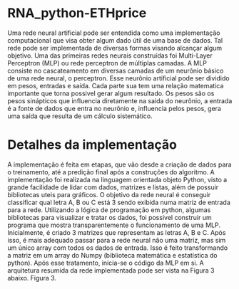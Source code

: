 # RNA_python-ETHprice
Uma rede neural artificial pode ser entendida como uma implementação computacional que visa obter algum dado útil de uma base de dados. Tal rede pode ser implementada de diversas formas visando alcançar algum objetivo. Uma das primeiras redes neurais construídas foi Multi-Layer Perceptron (MLP) ou rede perceptron de múltiplas camadas. A MLP consiste no cascateamento em diversas camadas de um neurônio básico de uma rede neural, o perceptron. Esse neurônio artificial pode ser dividido em pesos, entradas e saída. Cada parte sua tem uma relação matematica importante que torna possivel gerar algum resultado. Os pesos são os pesos sinápticos que influencia diretamente na saida do neurônio, a entrada é a fonte de dados que entra no neurônio e, influencia pelos pesos, gera uma saída que resulta de um cálculo sistemático.
# Detalhes da implementação 
A implementação é feita em etapas, que vão desde a criação de dados para o treinamento, até a predição final após a construções do algoritmo.
A implementação foi realizada na linguagem orientada objeto Python, visto a grande facilidade de lidar com dados, matrizes e listas, além de possuir bibliotecas uteis para gráficos. O objetivo da rede neural é conseguir classificar qual letra A, B ou C está
3
sendo exibida numa matriz de entrada para a rede. Utilizando a lógica de programação em python, algumas bibliotecas para visualizar e tratar os dados, foi possível construir um programa que mostra transparentemente o funcionamento de uma MLP.
Inicialmente, é criado 3 matrizes que representam as letras A, B e C. Após isso, é mais adequado passar para a rede neural não uma matriz, mas sim um único array com todos os dados de entrada. Isso é feito transformando a matriz em um array do Numpy (biblioteca matemática e estatística do python). Após esse tratamento, inicia-se o código da MLP em si. A arquitetura resumida da rede implementada pode ser vista na Figura 3 abaixo.
Figura 3.
